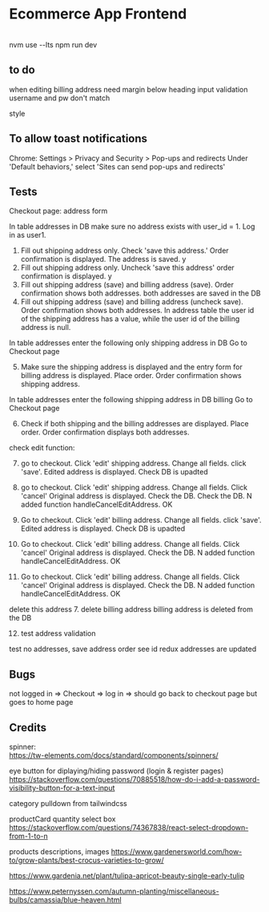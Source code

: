 # Ecommerce App Frontend

\
nvm use --lts
npm run dev

## to do

when editing billing address need margin below heading
input validation
username and pw don't match

style

## To allow toast notifications

Chrome:
Settings > Privacy and Security > Pop-ups and redirects
Under 'Default behaviors,' select 'Sites can send pop-ups and redirects'

## Tests

Checkout page: address form

In table addresses in DB make sure no address exists with user_id = 1.
Log in as user1.

1. Fill out shipping address only. Check 'save this address.' Order confirmation is displayed. The address is saved. y
2. Fill out shipping address only. Uncheck 'save this address' order confirmation is displayed. y
3. Fill out shipping address (save) and billing address (save).
   Order confirmation shows both addresses. both addresses are saved in the DB
4. Fill out shipping address (save) and billing address (uncheck save).
   Order confirmation shows both addresses. In address table the user id of the shipping address has a value, while the user id of the billing address is null.

In table addresses enter the following
only shipping address in DB
Go to Checkout page

5. Make sure the shipping address is displayed and
   the entry form for billing address is displayed.
   Place order. Order confirmation shows shipping address.

In table addresses enter the following
shipping address in DB
billing
Go to Checkout page

6. Check if both shipping and the billing addresses are displayed.
   Place order. Order confirmation displays both addresses.

check edit function:

7. go to checkout. Click 'edit' shipping address.
   Change all fields. click 'save'.
   Edited address is displayed.
   Check DB is upadted

8. go to checkout. Click 'edit' shipping address.
   Change all fields. Click 'cancel'
   Original address is displayed. Check the DB.
   Check the DB.
   N added function handleCancelEditAddress. OK

9. Go to checkout. Click 'edit' billing address.
   Change all fields. click 'save'.
   Edited address is displayed.
   Check DB is upadted

10. Go to checkout. Click 'edit' billing address.
    Change all fields. Click 'cancel'
    Original address is displayed. Check the DB.
    N added function handleCancelEditAddress. OK

11. Go to checkout. Click 'edit' billing address.
    Change all fields. Click 'cancel'
    Original address is displayed. Check the DB.
    N added function handleCancelEditAddress. OK

delete this address 7. delete billing address
billing address is deleted from the DB

12. test address validation

test no addresses, save address order
see id redux addresses are updated

## Bugs

not logged in => Checkout => log in => should go back to checkout page
but goes to home page

## Credits

spinner:</br>
https://tw-elements.com/docs/standard/components/spinners/

eye button for diplaying/hiding password (login & register pages)
https://stackoverflow.com/questions/70885518/how-do-i-add-a-password-visibility-button-for-a-text-input

category pulldown from tailwindcss

productCard
quantity select box
https://stackoverflow.com/questions/74367838/react-select-dropdown-from-1-to-n

products descriptions, images
https://www.gardenersworld.com/how-to/grow-plants/best-crocus-varieties-to-grow/

https://www.gardenia.net/plant/tulipa-apricot-beauty-single-early-tulip

https://www.peternyssen.com/autumn-planting/miscellaneous-bulbs/camassia/blue-heaven.html
